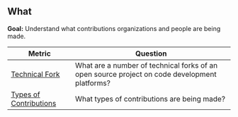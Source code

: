 ## What

**Goal:** Understand what contributions organizations and people are being made.

| Metric | Question |
| --- | --- |
| [Technical Fork](technical-fork.md)| What are a number of technical forks of an open source project on code development platforms? |
| [Types of Contributions](types-of-contributions.md) | What types of contributions are being made? |
